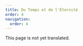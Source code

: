```yaml
---
title: Du Temps et de l'Éternité
order: 4
navigation:
  order: 4
---
```


This page is not yet translated.
